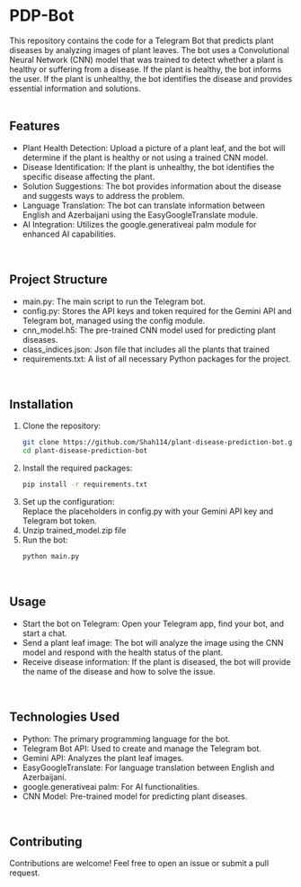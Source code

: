 # PDP-Bot
This repository contains the code for a Telegram Bot that predicts plant diseases by analyzing images of plant leaves. The bot uses a Convolutional Neural Network (CNN) model that was trained to detect whether a plant is healthy or suffering from a disease. If the plant is healthy, the bot informs the user. If the plant is unhealthy, the bot identifies the disease and provides essential information and solutions. <br/>
<br/>

## Features
* Plant Health Detection: Upload a picture of a plant leaf, and the bot will determine if the plant is healthy or not using a trained CNN model.
* Disease Identification: If the plant is unhealthy, the bot identifies the specific disease affecting the plant.
* Solution Suggestions: The bot provides information about the disease and suggests ways to address the problem.
* Language Translation: The bot can translate information between English and Azerbaijani using the EasyGoogleTranslate module.
* AI Integration: Utilizes the google.generativeai palm module for enhanced AI capabilities. <br/>
<br/>

## Project Structure
* main.py: The main script to run the Telegram bot.
* config.py: Stores the API keys and token required for the Gemini API and Telegram bot, managed using the config module.
* cnn_model.h5: The pre-trained CNN model used for predicting plant diseases.
* class_indices.json: Json file that includes all the plants that trained 
* requirements.txt: A list of all necessary Python packages for the project. <br/>
<br/>

## Installation
1. Clone the repository:
   ```bash
   git clone https://github.com/Shah114/plant-disease-prediction-bot.git
   cd plant-disease-prediction-bot
   ```
2. Install the required packages:
   ```bash
   pip install -r requirements.txt
   ```
3. Set up the configuration: <br/>
   Replace the placeholders in config.py with your Gemini API key and Telegram bot token.
4. Unzip trained_model.zip file
5. Run the bot:
   ```bash
   python main.py
   ```
<br/>

## Usage
* Start the bot on Telegram: Open your Telegram app, find your bot, and start a chat.
* Send a plant leaf image: The bot will analyze the image using the CNN model and respond with the health status of the plant.
* Receive disease information: If the plant is diseased, the bot will provide the name of the disease and how to solve the issue. <br/>
<br/>

## Technologies Used
* Python: The primary programming language for the bot.
* Telegram Bot API: Used to create and manage the Telegram bot.
* Gemini API: Analyzes the plant leaf images.
* EasyGoogleTranslate: For language translation between English and Azerbaijani.
* google.generativeai palm: For AI functionalities.
* CNN Model: Pre-trained model for predicting plant diseases. <br/>
<br/>

## Contributing
Contributions are welcome! Feel free to open an issue or submit a pull request. <br/>
